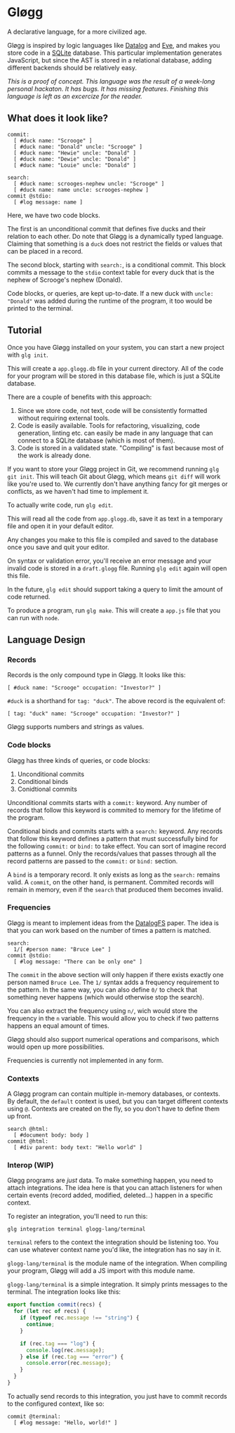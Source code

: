 # Gløgg

A declarative language, for a more civilized age.

Gløgg is inspired by logic languages like [Datalog](https://en.wikipedia.org/wiki/Datalog) and [Eve](https://witheve.com/), and makes you store code in a [SQLite](https://sqlite.org/) database.
This particular implementation generates JavaScript, but since the AST is stored in a relational database, adding different backends should be relatively easy.

_This is a proof of concept. This language was the result of a week-long personal hackaton. It has bugs. It has missing features. Finishing this language is left as an excercize for the reader._

## What does it look like?

```
commit:
  [ #duck name: "Scrooge" ]
  [ #duck name: "Donald" uncle: "Scrooge" ]
  [ #duck name: "Hewie" uncle: "Donald" ]
  [ #duck name: "Dewie" uncle: "Donald" ]
  [ #duck name: "Louie" uncle: "Donald" ]

search:
  [ #duck name: scrooges-nephew uncle: "Scrooge" ]
  [ #duck name: name uncle: scrooges-nephew ]
commit @stdio:
  [ #log message: name ]
```

Here, we have two code blocks.

The first is an unconditional commit that defines five ducks and their relation to each other.
Do note that Gløgg is a dynamically typed language. Claiming that something is a `duck` does not
restrict the fields or values that can be placed in a record.

The second block, starting with `search:`, is a conditional commit. This block commits a message
to the `stdio` context table for every duck that is the nephew of Scrooge's nephew (Donald).

Code blocks, or queries, are kept up-to-date. If a new duck with `uncle: "Donald"` was added
during the runtime of the program, it too would be printed to the terminal.

## Tutorial

Once you have Gløgg installed on your system, you can start a new project with `glg init`.

This will create a `app.glogg.db` file in your current directory. All of the code for your program
will be stored in this database file, which is just a SQLite database.

There are a couple of benefits with this approach:

1. Since we store code, not text, code will be consistently formatted without requiring external tools.
2. Code is easily available. Tools for refactoring, visualizing, code generation, linting etc. can easily be made
   in any language that can connect to a SQLite database (which is most of them).
3. Code is stored in a validated state. "Compiling" is fast because most of the work is already done.

If you want to store your Gløgg project in Git, we recommend running `glg git init`. This will teach Git about
Gløgg, which means `git diff` will work like you're used to. We currently don't have anything fancy for git merges
or conflicts, as we haven't had time to implement it.

To actually write code, run `glg edit`.

This will read all the code from `app.glogg.db`, save it as text in a temporary file and open it in your default editor.

Any changes you make to this file is compiled and saved to the database once you save and quit your editor.

On syntax or validation error, you'll receive an error message and your invalid code is stored in a `draft.glogg` file.
Running `glg edit` again will open this file.

In the future, `glg edit` should support taking a query to limit the amount of code returned.

To produce a program, run `glg make`. This will create a `app.js` file that you can run with `node`.

## Language Design

### Records

Records is the only compound type in Gløgg. It looks like this:

```
[ #duck name: "Scrooge" occupation: "Investor?" ]
```

`#duck` is a shorthand for `tag: "duck"`. The above record is the equivalent of:

```
[ tag: "duck" name: "Scrooge" occupation: "Investor?" ]
```

Gløgg supports numbers and strings as values.

### Code blocks

Gløgg has three kinds of queries, or code blocks:

1. Unconditional commits
2. Conditional binds
3. Conidtional commits

Unconditional commits starts with a `commit:` keyword. Any number of records that follow this keyword is commited
to memory for the lifetime of the program.

Conditional binds and commits starts with a `search:` keyword. Any records that follow this keyword defines a
pattern that must successfully bind for the following `commit:` or `bind:` to take effect. You can sort of imagine
record patterns as a funnel. Only the records/values that passes through all the record patterns are passed to the
`commit:` or `bind:` section.

A `bind` is a temporary record. It only exists as long as the `search:` remains valid. A `commit`, on the other
hand, is permanent. Commited records will remain in memory, even if the `search` that produced them becomes invalid.

### Frequencies

Gløgg is meant to implement ideas from the [DatalogFS](https://web.cs.ucla.edu/~zaniolo/papers/datalogFS.pdf) paper.
The idea is that you can work based on the number of times a pattern is matched.

```
search:
  1/[ #person name: "Bruce Lee" ]
commit @stdio:
  [ #log message: "There can be only one" ]
```

The `commit` in the above section will only happen if there exists exactly one person named `Bruce Lee`. The `1/` syntax
adds a frequency requirement to the pattern. In the same way, you can also define `0/` to check that something never
happens (which would otherwise stop the search).

You can also extract the frequency using `n/`, wich would store the frequency in the `n` variable. This would allow you
to check if two patterns happens an equal amount of times.

Gløgg should also support numerical operations and comparisons, which would open up more possibilities.

Frequencies is currently not implemented in any form.

### Contexts

A Gløgg program can contain multiple in-memory databases, or contexts. By default, the `default` context is used,
but you can target different contexts using `@`. Contexts are created on the fly, so you don't have to define them
up front.

```
search @html:
  [ #document body: body ]
commit @html:
  [ #div parent: body text: "Hello world" ]
```

### Interop (WIP)

Gløgg programs are _just_ data. To make something happen, you need to attach integrations. The idea here is that
you can attach listeners for when certain events (record added, modified, deleted...) happen in a specific context.

To register an integration, you'll need to run this:

```
glg integration terminal glogg-lang/terminal
```

`terminal` refers to the context the integration should be listening too. You can use whatever context name you'd like,
the integration has no say in it.

`glogg-lang/terminal` is the module name of the integration. When compiling your program, Gløgg will add a JS import
with this module name.

`glogg-lang/terminal` is a simple integration. It simply prints messages to the terminal. The integration looks like this:

```js
export function commit(recs) {
  for (let rec of recs) {
    if (typeof rec.message !== "string") {
      continue;
    }

    if (rec.tag === "log") {
      console.log(rec.message);
    } else if (rec.tag === "error") {
      console.error(rec.message);
    }
  }
}
```

To actually send records to this integration, you just have to commit records to the configured context, like so:

```
commit @terminal:
  [ #log message: "Hello, world!" ]
```
